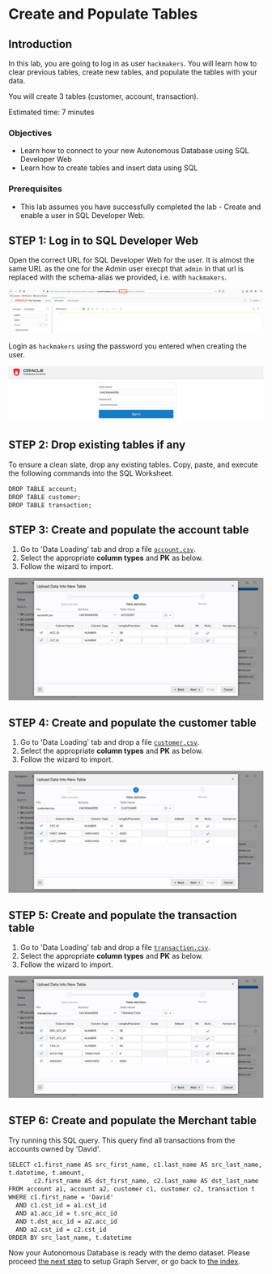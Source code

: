 # Create and Populate Tables

## Introduction

In this lab, you are going to log in as user `hackmakers`. You will learn how to clear previous tables, create new tables, and populate the tables with your data.

You will create 3 tables (customer, account, transaction).

Estimated time: 7 minutes

### Objectives

- Learn how to connect to your new Autonomous Database using SQL Developer Web
- Learn how to create tables and insert data using SQL

### Prerequisites

- This lab assumes you have successfully completed the lab - Create and enable a user in SQL Developer Web.

## **STEP 1:** Log in to SQL Developer Web

Open the correct URL for SQL Developer Web for the user. It is almost the same URL as the one for the Admin user execpt that `admin` in that url is replaced with the schema-alias we provided, i.e. with `hackmakers`.

![](images/admin_url.png)

Login as `hackmakers` using the password you entered when creating the user.

![](images/02.jpg)

## **STEP 2:** Drop existing tables if any

To ensure a clean slate, drop any existing tables. Copy, paste, and execute the following commands into the SQL Worksheet.

    DROP TABLE account;
    DROP TABLE customer;
    DROP TABLE transaction;

## **STEP 3:** Create and populate the account table

1. Go to 'Data Loading' tab and drop a file [`account.csv`](https://raw.githubusercontent.com/ryotayamanaka/hackmakers/main/data/account.csv).
2. Select the appropriate **column types** and **PK** as below. 
3. Follow the wizard to import.

![](images/04.jpg)

## **STEP 4:** Create and populate the customer table

1. Go to 'Data Loading' tab and drop a file [`customer.csv`](https://raw.githubusercontent.com/ryotayamanaka/hackmakers/main/data/customer.csv).
2. Select the appropriate **column types** and **PK** as below. 
3. Follow the wizard to import.

![](images/03.jpg)

## **STEP 5:** Create and populate the transaction table

1. Go to 'Data Loading' tab and drop a file [`transaction.csv`](https://raw.githubusercontent.com/ryotayamanaka/hackmakers/main/data/transaction.csv).
2. Select the appropriate **column types** and **PK** as below. 
3. Follow the wizard to import.

![](images/05.jpg)

## **STEP 6:** Create and populate the Merchant table

Try running this SQL query. This query find all transactions from the accounts owned by 'David'.

    SELECT c1.first_name AS src_first_name, c1.last_name AS src_last_name, t.datetime, t.amount,
           c2.first_name AS dst_first_name, c2.last_name AS dst_last_name
    FROM account a1, account a2, customer c1, customer c2, transaction t
    WHERE c1.first_name = 'David'
      AND c1.cst_id = a1.cst_id
      AND a1.acc_id = t.src_acc_id
      AND t.dst_acc_id = a2.acc_id
      AND a2.cst_id = c2.cst_id
    ORDER BY src_last_name, t.datetime

Now your Autonomous Database is ready with the demo dataset. Please proceed [the next step](../05_deploy-image/deploy-image.md) to setup Graph Server, or go back to [the index](../../README.md).
